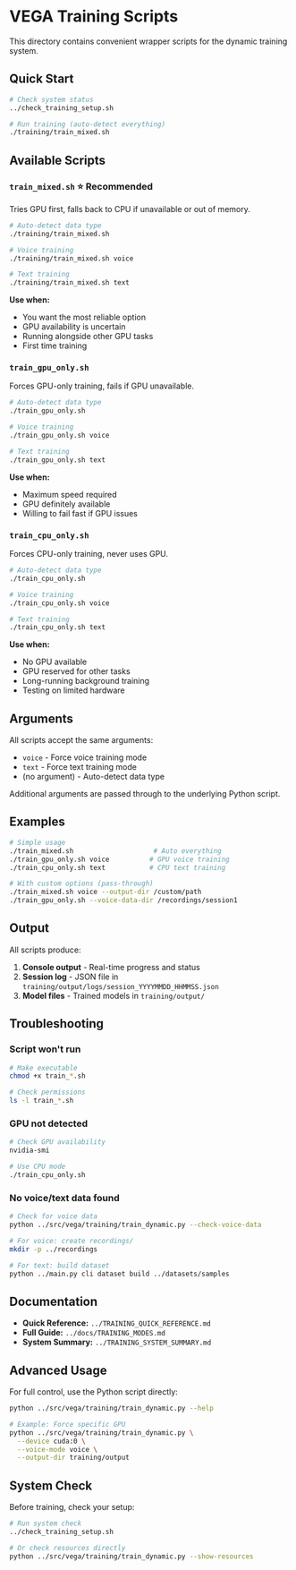 # VEGA Training Scripts

This directory contains convenient wrapper scripts for the dynamic training system.

## Quick Start

```bash
# Check system status
../check_training_setup.sh

# Run training (auto-detect everything)
./training/train_mixed.sh
```

## Available Scripts

### `train_mixed.sh` ⭐ Recommended

Tries GPU first, falls back to CPU if unavailable or out of memory.

```bash
# Auto-detect data type
./training/train_mixed.sh

# Voice training
./training/train_mixed.sh voice

# Text training
./training/train_mixed.sh text
```

**Use when:**

- You want the most reliable option
- GPU availability is uncertain
- Running alongside other GPU tasks
- First time training

### `train_gpu_only.sh`

Forces GPU-only training, fails if GPU unavailable.

```bash
# Auto-detect data type
./train_gpu_only.sh

# Voice training
./train_gpu_only.sh voice

# Text training
./train_gpu_only.sh text
```

**Use when:**

- Maximum speed required
- GPU definitely available
- Willing to fail fast if GPU issues

### `train_cpu_only.sh`

Forces CPU-only training, never uses GPU.

```bash
# Auto-detect data type
./train_cpu_only.sh

# Voice training
./train_cpu_only.sh voice

# Text training
./train_cpu_only.sh text
```

**Use when:**

- No GPU available
- GPU reserved for other tasks
- Long-running background training
- Testing on limited hardware

## Arguments

All scripts accept the same arguments:

- `voice` - Force voice training mode
- `text` - Force text training mode
- (no argument) - Auto-detect data type

Additional arguments are passed through to the underlying Python script.

## Examples

```bash
# Simple usage
./train_mixed.sh                    # Auto everything
./train_gpu_only.sh voice          # GPU voice training
./train_cpu_only.sh text           # CPU text training

# With custom options (pass-through)
./train_mixed.sh voice --output-dir /custom/path
./train_gpu_only.sh --voice-data-dir /recordings/session1
```

## Output

All scripts produce:

1. **Console output** - Real-time progress and status
2. **Session log** - JSON file in `training/output/logs/session_YYYYMMDD_HHMMSS.json`
3. **Model files** - Trained models in `training/output/`

## Troubleshooting

### Script won't run

```bash
# Make executable
chmod +x train_*.sh

# Check permissions
ls -l train_*.sh
```

### GPU not detected

```bash
# Check GPU availability
nvidia-smi

# Use CPU mode
./train_cpu_only.sh
```

### No voice/text data found

```bash
# Check for voice data
python ../src/vega/training/train_dynamic.py --check-voice-data

# For voice: create recordings/
mkdir -p ../recordings

# For text: build dataset
python ../main.py cli dataset build ../datasets/samples
```

## Documentation

- **Quick Reference:** `../TRAINING_QUICK_REFERENCE.md`
- **Full Guide:** `../docs/TRAINING_MODES.md`
- **System Summary:** `../TRAINING_SYSTEM_SUMMARY.md`

## Advanced Usage

For full control, use the Python script directly:

```bash
python ../src/vega/training/train_dynamic.py --help

# Example: Force specific GPU
python ../src/vega/training/train_dynamic.py \
  --device cuda:0 \
  --voice-mode voice \
  --output-dir training/output
```

## System Check

Before training, check your setup:

```bash
# Run system check
../check_training_setup.sh

# Or check resources directly
python ../src/vega/training/train_dynamic.py --show-resources
```
